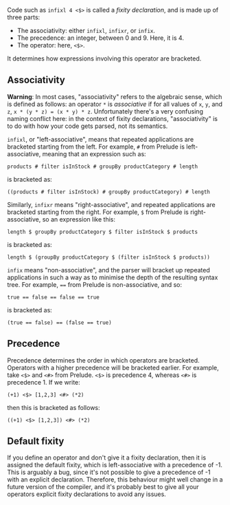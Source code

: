 Code such as `infixl 4 <$>` is called a _fixity declaration_, and is made up of three parts:

* The associativity: either `infixl`, `infixr`, or `infix`.
* The precedence: an integer, between 0 and 9. Here, it is 4.
* The operator: here, `<$>`.

It determines how expressions involving this operator are bracketed.

## Associativity

**Warning**: In most cases, "associativity" refers to the algebraic sense, which is defined as follows: an operator `*` is _associative_ if for all values of `x`, `y`, and `z`, `x * (y * z) = (x * y) * z`. Unfortunately there's a very confusing naming conflict here: in the context of fixity declarations, "associativity" is to do with how your code gets parsed, not its semantics.

`infixl`, or "left-associative", means that repeated applications are bracketed starting from the left. For example, `#` from Prelude is left-associative, meaning that an expression such as:

```
products # filter isInStock # groupBy productCategory # length
```

is bracketed as:

```
((products # filter isInStock) # groupBy productCategory) # length
```

Similarly, `infixr` means "right-associative", and repeated applications are bracketed starting from the right. For example, `$` from Prelude is right-associative, so an expression like this:

```
length $ groupBy productCategory $ filter isInStock $ products
```

is bracketed as:

```
length $ (groupBy productCategory $ (filter isInStock $ products))
```

`infix` means "non-associative", and the parser will bracket up repeated applications in such a way as to minimise the depth of the resulting syntax tree. For example, `==` from Prelude is non-associative, and so:

```
true == false == false == true
```

is bracketed as:

```
(true == false) == (false == true)
```

## Precedence

Precedence determines the order in which operators are bracketed. Operators with a higher precedence will be bracketed earlier. For example, take `<$>` and `<#>` from Prelude. `<$>` is precedence 4, whereas `<#>` is precedence 1. If we write:

```
(+1) <$> [1,2,3] <#> (*2)
```

then this is bracketed as follows:

```
((+1) <$> [1,2,3]) <#> (*2)
```

## Default fixity

If you define an operator and don't give it a fixity declaration, then it is assigned the default fixity, which is left-associative with a precedence of -1. This is arguably a bug, since it's not possible to give a precedence of -1 with an explicit declaration. Therefore, this behaviour might well change in a future version of the compiler, and it's probably best to give all your operators explicit fixity declarations to avoid any issues.
